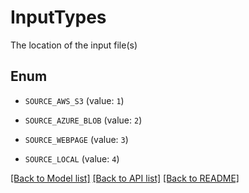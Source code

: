 # InputTypes

The location of the input file(s)

## Enum

* `SOURCE_AWS_S3` (value: `1`)

* `SOURCE_AZURE_BLOB` (value: `2`)

* `SOURCE_WEBPAGE` (value: `3`)

* `SOURCE_LOCAL` (value: `4`)

[[Back to Model list]](../README.md#documentation-for-models) [[Back to API list]](../README.md#documentation-for-api-endpoints) [[Back to README]](../README.md)


